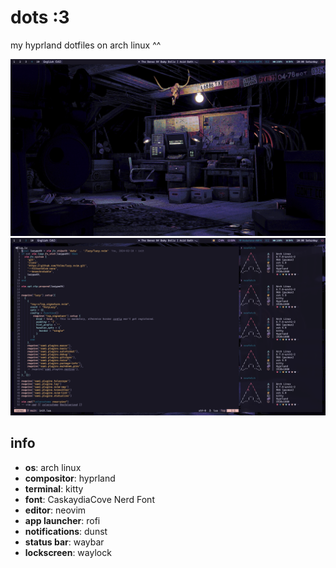 # dots :3

my hyprland dotfiles on arch linux ^^

![1](./.github/1.png)
![2](./.github/2.png)

## info

- **os**: arch linux
- **compositor**: hyprland
- **terminal**: kitty
- **font**: CaskaydiaCove Nerd Font
- **editor**: neovim
- **app launcher**: rofi
- **notifications**: dunst
- **status bar**: waybar
- **lockscreen**: waylock

